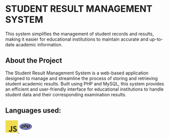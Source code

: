 <h1>STUDENT RESULT MANAGEMENT SYSTEM</h1>
<p>This system simplifies the management of student records and results, making it easier for educational institutions to maintain accurate and up-to-date academic information.</p>

<h2> About the Project </h2>
<p>The Student Result Management System is a web-based application designed to manage and streamline the process of storing and retrieving student academic results. 
Built using PHP and MySQL, this system provides an efficient and user-friendly interface for educational institutions to handle student data and their corresponding examination results.</p>
<h2 align="left">Languages used:</h2>
<a href="https://developer.mozilla.org/en-US/docs/Web/JavaScript" target="_blank" rel="noreferrer"> 
  <img src="https://raw.githubusercontent.com/devicons/devicon/master/icons/javascript/javascript-original.svg" alt="javascript" width="40" height="40"/> </a>
<a href="https://www.php.net" target="_blank" rel="noreferrer"> 
  <img src="https://raw.githubusercontent.com/devicons/devicon/master/icons/php/php-original.svg" alt="php" width="40" height="40"/> </a> 

